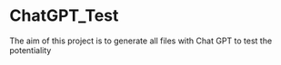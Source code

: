 # ChatGPT_Test
The aim of this project is to generate all files with Chat GPT to test the potentiality
